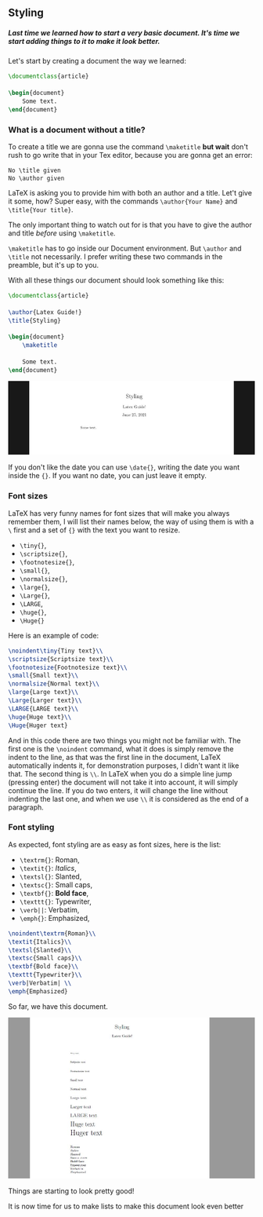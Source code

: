 ## Styling

##### Last time we learned how to start a very basic document. It's time we start adding things to it to make it look better.

Let's start by creating a document the way we learned:

```latex
\documentclass{article}

\begin{document}
	Some text.
\end{document}
```

### What is a document without a title?

To create a title we are gonna use the command `\maketitle` **but wait** don't rush to go write that in your Tex editor, because you are gonna get an error:

```
No \title given
No \author given
```

LaTeX is asking you to provide him with both an author and a title. Let't give it some, how? Super easy, with the commands `\author{Your Name}` and `\title{Your title}`.

The only important thing to watch out for is that you have to give the author and title _before_ using `\maketitle`.

`\maketitle` has to go inside our Document environment. But `\author` and `\title` not necessarily. I prefer writing these two commands in the preamble, but it's up to you.

With all these things our document should look something like this:

```latex
\documentclass{article}

\author{Latex Guide!}
\title{Styling}

\begin{document}
    \maketitle

    Some text.
\end{document}
```

<div align="center">
<img alt="example" src="../Assets/3-Styling/Maketitle.JPG">
</div>

If you don't like the date you can use `\date{}`, writing the date you want inside the `{}`. If you want no date, you can just leave it empty.

### Font sizes

LaTeX has very funny names for font sizes that will make you always remember them, I will list their names below, the way of using them is with a `\` first and a set of `{}` with the text you want to resize.

- `\tiny{}`,
- `\scriptsize{}`,
- `\footnotesize{}`,
- `\small{}`,
- `\normalsize{}`,
- `\large{}`,
- `\Large{}`,
- `\LARGE`,
- `\huge{}`,
- `\Huge{}`

Here is an example of code:

```latex
\noindent\tiny{Tiny text}\\
\scriptsize{Scriptsize text}\\
\footnotesize{Footnotesize text}\\
\small{Small text}\\
\normalsize{Normal text}\\
\large{Large text}\\
\Large{Larger text}\\
\LARGE{LARGE text}\\
\huge{Huge text}\\
\Huge{Huger text}
```

And in this code there are two things you might not be familiar with. The first one is the `\noindent` command, what it does is simply remove the indent to the line, as that was the first line in the document, LaTeX automatically indents it, for demonstration purposes, I didn't want it like that.
The second thing is `\\`. In LaTeX when you do a simple line jump (pressing enter) the document will not take it into account, it will simply continue the line. If you do two enters, it will change the line without indenting the last one, and when we use `\\` it is considered as the end of a paragraph.

### Font styling

As expected, font styling are as easy as font sizes, here is the list:

- `\textrm{}`: Roman,
- `\textit{}`: _Italics_,
- `\textsl{}`: Slanted,
- `\textsc{}`: Small caps,
- `\textbf{}`: **Bold face**,
- `\texttt{}`: Typewriter,
- `\verb||`: Verbatim,
- `\emph{}`: Emphasized,

```latex
\noindent\textrm{Roman}\\
\textit{Italics}\\
\textsl{Slanted}\\
\textsc{Small caps}\\
\textbf{Bold face}\\
\texttt{Typewriter}\\
\verb|Verbatim| \\
\emph{Emphasized}
```

So far, we have this document.

<div align="center">
  <img alt="example" src="../Assets/3-Styling/Font.JPG">
</div>

Things are starting to look pretty good!

It is now time for us to make lists to make this document look even better
